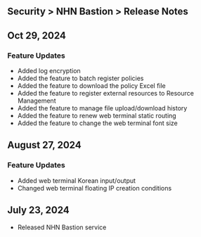 ## Security > NHN Bastion > Release Notes

## Oct 29, 2024
### Feature Updates
* Added log encryption
* Added the feature to batch register policies
* Added the feature to download the policy Excel file
* Added the feature to register external resources to Resource Management
* Added the feature to manage file upload/download history
* Added the feature to renew web terminal static routing
* Added the feature to change the web terminal font size

## August 27, 2024
### Feature Updates
* Added web terminal Korean input/output
* Changed web terminal floating IP creation conditions

## July 23, 2024
* Released NHN Bastion service
